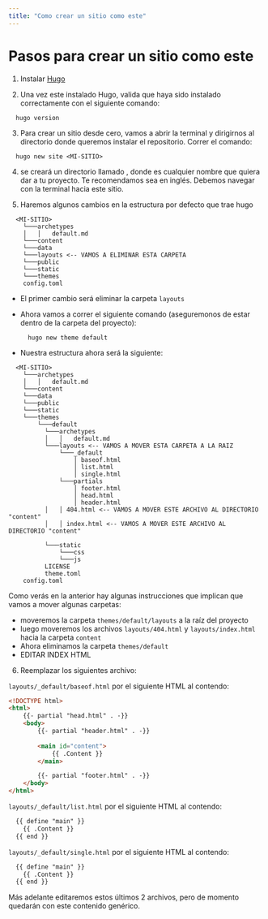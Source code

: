 ```yaml
---
title: "Como crear un sitio como este"
---
```


# Pasos para crear un sitio como este

1. Instalar [Hugo](https://gohugo.io/getting-started/installing/#quick-install)

2. Una vez este instalado Hugo, valida que haya sido instalado correctamente con el siguiente comando:

```
  hugo version
```

3. Para crear un sitio desde cero, vamos a abrir la terminal y dirigirnos al directorio donde queremos instalar el repositorio. Correr el comando:

```
  hugo new site <MI-SITIO>
```

4. se creará un directorio llamado <MI-SITIO>, donde <MI-SITIO> es cualquier nombre que quiera dar a tu proyecto. Te recomendamos sea en inglés.
Debemos navegar con la terminal hacia este sitio.

5. Haremos algunos cambios en la estructura por defecto que trae hugo

```
  <MI-SITIO>
    └───archetypes
    │   │   default.md
    └───content
    └───data
    └───layouts <-- VAMOS A ELIMINAR ESTA CARPETA
    └───public
    └───static
    └───themes
    config.toml 
```
  - El primer cambio será eliminar la carpeta `layouts`
  - Ahora vamos a correr el siguiente comando (aseguremonos de estar dentro de la carpeta del proyecto):

      ```
        hugo new theme default
      ```
  - Nuestra estructura ahora será la siguiente:

  ```
    <MI-SITIO>
      └───archetypes
      │   │   default.md
      └───content
      └───data
      └───public
      └───static
      └───themes
          └───default
            └───archetypes
            │   │   default.md
            └───layouts <-- VAMOS A MOVER ESTA CARPETA A LA RAIZ
                └───_default
                    │ baseof.html
                    │ list.html
                    │ single.html
                └───partials
                    │ footer.html
                    │ head.html
                    │ header.html
            │   │ 404.html <-- VAMOS A MOVER ESTE ARCHIVO AL DIRECTORIO "content"
            │   │ index.html <-- VAMOS A MOVER ESTE ARCHIVO AL DIRECTORIO "content"
            
            └───static
                └───css
                └───js
            LICENSE
            theme.toml
      config.toml 
  ```

  Como verás en la anterior hay algunas instrucciones que implican que vamos a mover algunas carpetas:

  - moveremos la carpeta `themes/default/layouts` a la raíz del proyecto
  - luego moveremos los archivos `layouts/404.html` y `layouts/index.html` hacia la carpeta `content`
  - Ahora eliminamos la carpeta `themes/default`
  - EDITAR INDEX HTML

6. Reemplazar los siguientes archivo:
   
  `layouts/_default/baseof.html` por el siguiente HTML al contendo:

  ```html
  <!DOCTYPE html>
  <html>
      {{- partial "head.html" . -}}
      <body>
          {{- partial "header.html" . -}}
          
          <main id="content">
              {{ .Content }}
          </main>

          {{- partial "footer.html" . -}}
      </body>
  </html>
  ```

  `layouts/_default/list.html` por el siguiente HTML al contendo:

  ```html
    {{ define "main" }}
      {{ .Content }}
    {{ end }}
  ```

  `layouts/_default/single.html` por el siguiente HTML al contendo:

  ```html
    {{ define "main" }}
      {{ .Content }}
    {{ end }}
  ```

  Más adelante editaremos estos últimos 2 archivos, pero de momento quedarán con este contenido genérico.

  